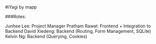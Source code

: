 #iYagi by mapp

###Roles:

Junhee Lee: Project Manager
Pratham Rawat: Frontend + Integration to Backend
David Xiedeng: Backend (Routing, Form Management, SQLite)
Kelvin Ng: Backend (Querying, Cookies)

